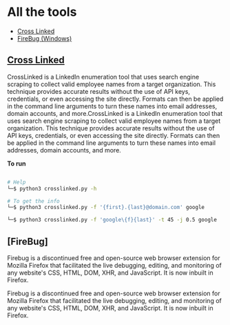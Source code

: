 # All  the tools

  -  <a href="##Cross Linked">Cross Linked</a> 
  -  <a href="##FireBug">FireBug (Windows) </a> 


## [Cross Linked](https://github.com/m8r0wn/CrossLinked)

<p>
  CrossLinked is a LinkedIn enumeration tool that uses search engine scraping to collect valid employee names from a target organization. This technique provides accurate results without the use of API keys, credentials, or even accessing the site directly. Formats can then be applied in the command line arguments to turn these names into email addresses, domain accounts, and more.CrossLinked is a LinkedIn enumeration tool that uses search engine scraping to collect valid employee names from a target organization. This technique provides accurate results without the use of API keys, credentials, or even accessing the site directly. Formats can then be applied in the command line arguments to turn these names into email addresses, domain accounts, and more.
  </p>

<b> To run </b>
```bash

# Help
└─$ python3 crosslinked.py -h

# To get the info
└─$ python3 crosslinked.py -f '{first}.{last}@domain.com' google 

└─$ python3 crosslinked.py -f 'google\{f}{last}' -t 45 -j 0.5 google


```
## [FireBug]

<p>
  Firebug is a discontinued free and open-source web browser extension for Mozilla Firefox that facilitated the live debugging, editing, and monitoring of any website's CSS, HTML, DOM, XHR, and JavaScript. It is now inbuilt in Firefox.
  </p>
  Firebug is a discontinued free and open-source web browser extension for Mozilla Firefox that facilitated the live debugging, editing, and monitoring of any website's CSS, HTML, DOM, XHR, and JavaScript. It is now inbuilt in Firefox.

  
